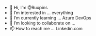 - 👋 Hi, I’m @Ruxpins
- 👀 I’m interested in ... everything
- 🌱 I’m currently learning ... Azure DevOps
- 💞️ I’m looking to collaborate on ...
- 📫 How to reach me ... Linkedin.com

<!---
Ruxpins/Ruxpins is a ✨ special ✨ repository because its `README.md` (this file) appears on your GitHub profile.
You can click the Preview link to take a look at your changes.
--->
